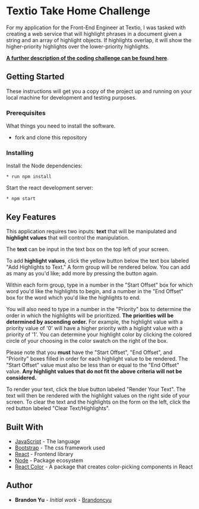 # Textio Take Home Challenge

For my application for the Front-End Engineer at Textio, I was tasked with creating a web service that will highlight phrases in a document given a string and an array of highlight objects. If highlights overlap, it will show the higher-priority highlights over the lower-priority highlights.

**[A further description of the coding challenge can be found here](./Short-Take-Home-Textio-Application-Engineering.pdf)**.

## Getting Started

These instructions will get you a copy of the project up and running on your local machine for development and testing purposes.

### Prerequisites

What things you need to install the software.

* fork and clone this repository

### Installing

Install the Node dependencies:

```shell
* run npm install
```

Start the react development server:

```shell
* npm start
```

## Key Features

This application requires two inputs: **text** that will be manipulated and **highlight values** that will control the manipulation.

The **text** can be input in the text box on the top left of your screen.

To add **highlight values**, click the yellow button below the text box labeled "Add Highlights to Text." A form group will be rendered below. You can add as many as you'd like; add more by pressing the button again.

Within each form group, type in a number in the "Start Offset" box for which word you'd like the highlights to begin, and a number in the "End Offset" box for the word which you'd like the highlights to end.

You will also need to type in a number in the "Priority" box to determine the order in which the highlights will be prioritized. **The priorities will be determined by ascending order.** For example, the highlight value with a priority value of '0' will have a higher priority with a higlight value with a priority of '1'. You can determine your highlight color by clicking the colored circle of your choosing in the color swatch on the right of the box.

Please note that you **must** have the "Start Offset", "End Offset", and "Priority" boxes filled in order for each highlight value to be rendered. The "Start Offset" value must also be less than or equal to the "End Offset" value. **Any highlight values that do not fit the above criteria will not be considered.**

To render your text, click the blue button labeled "Render Your Text". The text will then be rendered with the highlight values on the right side of your screen. To clear the text and the highlights on the form on the left, click the red button labeled "Clear Text/Highlights".

## Built With

* [JavaScript](https://www.javascript.com/) - The language
* [Bootstrap](https://bootstrap.com/) - The css framework used
* [React](https://reactjs.org/) - Frontend library
* [Node](https://nodejs.org/en/) - Package ecosystem
* [React Color](https://casesandberg.github.io/react-color/) - A package that creates color-picking components in React

## Author

* **Brandon Yu** - *Initial work* - [Brandoncyu](https://github.com/Brandoncyu)
